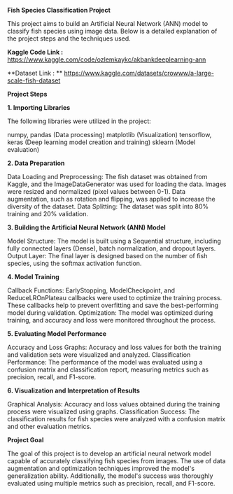 **Fish Species Classification Project**

This project aims to build an Artificial Neural Network (ANN) model to classify fish species using image data. Below is a detailed explanation of the project steps and the techniques used.

**Kaggle Code Link :** https://www.kaggle.com/code/ozlemkaykc/akbankdeeplearning-ann

**Dataset Link : ** https://www.kaggle.com/datasets/crowww/a-large-scale-fish-dataset

**Project Steps**

**1. Importing Libraries**

The following libraries were utilized in the project:

numpy, pandas (Data processing)
matplotlib (Visualization)
tensorflow, keras (Deep learning model creation and training)
sklearn (Model evaluation)

**2. Data Preparation**

Data Loading and Preprocessing: The fish dataset was obtained from Kaggle, and the ImageDataGenerator was used for loading the data. Images were resized and normalized (pixel values between 0-1). Data augmentation, such as rotation and flipping, was applied to increase the diversity of the dataset.
Data Splitting: The dataset was split into 80% training and 20% validation.


**3. Building the Artificial Neural Network (ANN) Model**

Model Structure: The model is built using a Sequential structure, including fully connected layers (Dense), batch normalization, and dropout layers.
Output Layer: The final layer is designed based on the number of fish species, using the softmax activation function.

**4. Model Training**

Callback Functions: EarlyStopping, ModelCheckpoint, and ReduceLROnPlateau callbacks were used to optimize the training process. These callbacks help to prevent overfitting and save the best-performing model during validation.
Optimization: The model was optimized during training, and accuracy and loss were monitored throughout the process.

**5. Evaluating Model Performance**

Accuracy and Loss Graphs: Accuracy and loss values for both the training and validation sets were visualized and analyzed.
Classification Performance: The performance of the model was evaluated using a confusion matrix and classification report, measuring metrics such as precision, recall, and F1-score.

**6. Visualization and Interpretation of Results**

Graphical Analysis: Accuracy and loss values obtained during the training process were visualized using graphs.
Classification Success: The classification results for fish species were analyzed with a confusion matrix and other evaluation metrics.

**Project Goal**

The goal of this project is to develop an artificial neural network model capable of accurately classifying fish species from images. The use of data augmentation and optimization techniques improved the model's generalization ability. Additionally, the model's success was thoroughly evaluated using multiple metrics such as precision, recall, and F1-score.

